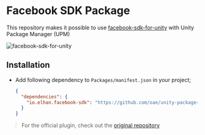 # Facebook SDK Package

This repository makes it possible to use [facebook-sdk-for-unity](https://github.com/facebook/facebook-sdk-for-unity) with Unity Package Manager (UPM)

![facebook-sdk-for-unity](https://i.imgur.com/IqIbtxR.png)

## Installation

- Add following dependency to `Packages/manifest.json` in your project;

  ```json
  {
    "dependencies": {
      "io.elhan.facebook-sdk": "https://github.com/oae/unity-package-facebook-sdk.git#0.0.1",
    }
  }
  ```

> For the official plugin, check out the [original repository](https://github.com/facebook/facebook-sdk-for-unity)
